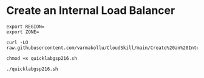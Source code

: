 # Create an Internal Load Balancer

```
export REGION=
export ZONE=
```

```
curl -LO raw.githubusercontent.com/varmakollu/CloudSkill/main/Create%20an%20Internal%20Load%20Balancer/quicklabgsp216.sh

chmod +x quicklabgsp216.sh

./quicklabgsp216.sh

```

